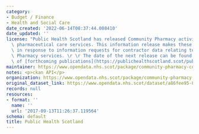 ```yaml
---
category:
- Budget / Finance
- Health and Social Care
date_created: '2022-06-14T08:37:44.008410'
date_updated: ''
license: "Public Health Scotland has released Community Pharmacy activity and direct\
  \ pharmaceutical care services. This information release makes these data available\
  \ in response to information requests for contractor data relating to specific Community\
  \ Pharmacy services. \r \r The date of the next release can be found on our list\
  \ of [forthcoming publications](https://publichealthscotland.scot/publications/forthcoming-publications/)."
maintainer: https://www.opendata.nhs.scot/package/community-pharmacy-contractor-activity
notes: <p>ckan API</p>
organization: https://www.opendata.nhs.scot/package/community-pharmacy-contractor-activity
original_dataset_link: https://www.opendata.nhs.scot/dataset/a86fee95-8f92-443a-8ca4-9e814557f3a5/resource/9c22675d-c83f-4245-a0bd-0f1de64fa145/download/contractor-activity-2014.csv
records: null
resources:
- format: ''
  name: ''
  url: '2017-09-13T11:26:37.119564'
schema: default
title: Public Health Scotland
---
```

